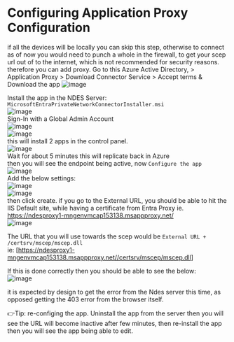 # Configuring Application Proxy Configuration
if all the devices will be locally you can skip this step, otherwise to connect as of now you would need to punch a whole in the firewall,
to get your scep url out of to the internet, which is not recommended for security reasons. therefore you can add proxy.
Go to this Azure Active Directory, > Application Proxy > Download Connector Service > Accept terms & Download the app
![image](https://github.com/user-attachments/assets/2ecc3316-8c7f-4657-b156-e7cc7c6205f9)  <br/>

Install the app in the NDES Server: `MicrosoftEntraPrivateNetworkConnectorInstaller.msi`  <br/>
![image](https://github.com/user-attachments/assets/91a27b81-dd95-48a7-891c-7bf546d79082)  <br/>
Sign-In with a Global Admin Account  <br/>
![image](https://github.com/user-attachments/assets/6e46704f-8ae1-4242-917a-389a93244f0c) <br/>
![image](https://github.com/user-attachments/assets/8eef11e5-4575-4897-bee5-a9b56b4f6fbf) <br/>
this will install 2 apps in the control panel. <br/>
![image](https://github.com/user-attachments/assets/56ead2f5-2d74-434b-90ca-5ccdc92af1c1) <br/>
Wait for about 5 minutes this will replicate back in Azure <br/>
then you will see the endpoint being active, now `Configure the app` <br/>
![image](https://github.com/user-attachments/assets/1bd17a14-8e67-4bae-9998-5a02c17e031e) <br/>
Add the below settings: <br/>
![image](https://github.com/user-attachments/assets/d4dba27d-e574-43b9-bf0c-76bcfc1a3d9e) <br/>
![image](https://github.com/user-attachments/assets/ad5dec02-a5e7-470a-bf0e-971e7a3ac874) <br/>
then click create.
if you go to the External URL, you should be able to hit the IIS Default site, 
while having a certificate from Entra Proxy ie. https://ndesproxy1-mngenvmcap153138.msappproxy.net/<br/>
![image](https://github.com/user-attachments/assets/32e28540-3441-423b-b782-12fd06f5e69a) <br/>

The URL that you will use towards the scep would be `External URL + /certsrv/mscep/mscep.dll` <br/>
ie: [https://ndesproxy1-mngenvmcap153138.msappproxy.net//certsrv/mscep/mscep.dll]

If this is done correctly then you should be able to see the below:  <br/>
![image](https://github.com/user-attachments/assets/37159be9-7e20-4d78-953c-1999b75b11f2) <br/>

it is expected by design to get the error from the Ndes server this time, as opposed getting the 403 error from the browser itself.

👉Tip: re-configing the app.
Uninstall the app from the server then you will see the URL will become inactive after few minutes, 
then re-install the app then you will see the app being able to edit.
